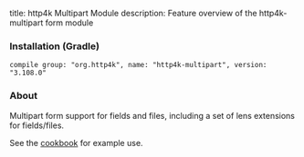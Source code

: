 title: http4k Multipart Module
description: Feature overview of the http4k-multipart form module

### Installation (Gradle)
```compile group: "org.http4k", name: "http4k-multipart", version: "3.108.0"```

### About

Multipart form support for fields and files, including a set of lens extensions for fields/files.

See the [cookbook](/cookbook/multipart_forms/) for example use.
